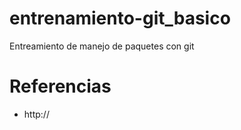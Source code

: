 entrenamiento-git_basico
========================

Entreamiento de manejo de paquetes con git

Referencias
===========

- http://
